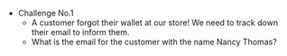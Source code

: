 - Challenge No.1
    - A customer forgot their wallet at our store! We need to track down their email to inform them.
    - What is the email for the customer with the name Nancy Thomas?


